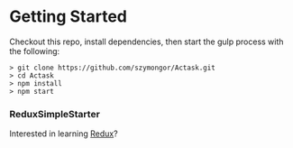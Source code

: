

# Getting Started
Checkout this repo, install dependencies, then start the gulp process with the following:

```
> git clone https://github.com/szymongor/Actask.git
> cd Actask
> npm install
> npm start
```
### ReduxSimpleStarter

Interested in learning [Redux](https://www.udemy.com/react-redux/)?
